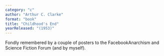 ```yaml
---
category: "c"
author: "Arthur C. Clarke"
format: "book"
title: "Childhood's End"
yearReleased: "(1953)"
---
```

Fondly remembered by a couple of posters to the FacebookAnarchism and Science Fiction Forum (and by myself).
 